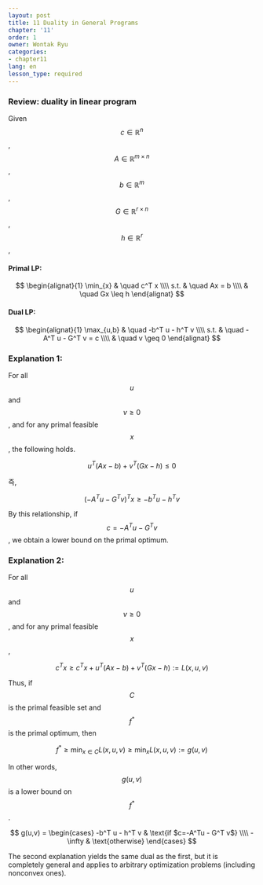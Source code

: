 ```yaml
---
layout: post
title: 11 Duality in General Programs
chapter: '11'
order: 1
owner: Wontak Ryu
categories:
- chapter11
lang: en
lesson_type: required
---
```


### Review: duality in linear program

Given $$c \in \mathbb{R}^n$$, $$A \in \mathbb{R}^{m \times n}$$, $$b \in \mathbb{R}^m$$, $$G \in \mathbb{R}^{r \times n}$$, $$h \in \mathbb{R}^r$$, 

#### Primal LP: 
>
$$
\begin{alignat}{1}
\min_{x} & \quad c^T x   \\\\ 
  s.t.   & \quad Ax = b  \\\\
         & \quad Gx \leq h 
\end{alignat}
$$


#### Dual LP: 
>
$$
\begin{alignat}{1}
\max_{u,b} & \quad -b^T u - h^T v   \\\\
         s.t. & \quad - A^T u - G^T v = c  \\\\
             & \quad v \geq 0 
\end{alignat}
$$

### Explanation 1: 

For all $$u$$ and $$v \geq 0$$, and for any primal feasible $$x$$, the following holds. 
>
$$
\begin{equation}
u^T (Ax-b) + v^T(Gx-h) \leq 0
\end{equation}
$$

즉,

>
$$
\begin{equation}
(-A^Tu - G^Tv)^T x \geq -b^Tu - h^T v
\end{equation}
$$

By this relationship, if $$c=-A^Tu - G^Tv$$, we obtain a lower bound on the primal optimum. 


### Explanation 2: 

For all $$u$$ and $$v \geq 0$$, and for any primal feasible $$x$$,

>
$$
\begin{equation}
c^T x \geq c^T x + u^T (Ax-b) + v^T (Gx -h) := L(x,u,v)
\end{equation}
$$

Thus, if $$C$$ is the primal feasible set and $$f^*$$ is the primal optimum, then 

>
$$
\begin{equation}
f^* \geq \min_{x \in C} L(x,u,v) \geq \min_x L(x,u,v) := g(u,v)
\end{equation}
$$

In other words, $$g(u,v)$$ is a lower bound on $$f^*$$. 

>
$$
g(u,v) =
\begin{cases}
-b^T u - h^T v & \text{if $c=-A^Tu - G^T v$} \\\\
-\infty            & \text{otherwise} 
\end{cases}
$$

The second explanation yields the same dual as the first, but it is completely general and applies to arbitrary optimization problems (including nonconvex ones).